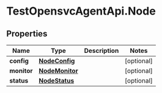 # TestOpensvcAgentApi.Node

## Properties

Name | Type | Description | Notes
------------ | ------------- | ------------- | -------------
**config** | [**NodeConfig**](NodeConfig.md) |  | [optional] 
**monitor** | [**NodeMonitor**](NodeMonitor.md) |  | [optional] 
**status** | [**NodeStatus**](NodeStatus.md) |  | [optional] 



